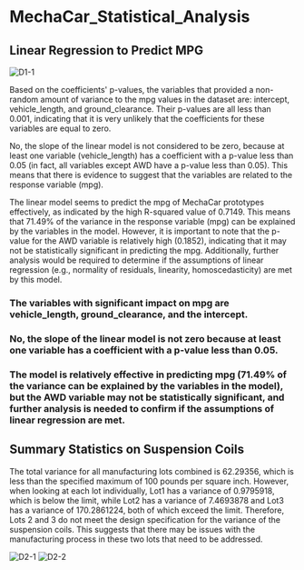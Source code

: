 # MechaCar_Statistical_Analysis

## Linear Regression to Predict MPG

![D1-1](https://user-images.githubusercontent.com/118647523/229681764-d39a2d66-55b1-4e1e-b102-7aeb256a706e.png)

Based on the coefficients' p-values, the variables that provided a non-random amount of variance to the mpg values in the dataset are: intercept, vehicle_length, and ground_clearance. Their p-values are all less than 0.001, indicating that it is very unlikely that the coefficients for these variables are equal to zero.

No, the slope of the linear model is not considered to be zero, because at least one variable (vehicle_length) has a coefficient with a p-value less than 0.05 (in fact, all variables except AWD have a p-value less than 0.05). This means that there is evidence to suggest that the variables are related to the response variable (mpg).

The linear model seems to predict the mpg of MechaCar prototypes effectively, as indicated by the high R-squared value of 0.7149. This means that 71.49% of the variance in the response variable (mpg) can be explained by the variables in the model. However, it is important to note that the p-value for the AWD variable is relatively high (0.1852), indicating that it may not be statistically significant in predicting the mpg. Additionally, further analysis would be required to determine if the assumptions of linear regression (e.g., normality of residuals, linearity, homoscedasticity) are met by this model.


### The variables with significant impact on mpg are vehicle_length, ground_clearance, and the intercept.

### No, the slope of the linear model is not zero because at least one variable has a coefficient with a p-value less than 0.05.

### The model is relatively effective in predicting mpg (71.49% of the variance can be explained by the variables in the model), but the AWD variable may not be statistically significant, and further analysis is needed to confirm if the assumptions of linear regression are met.

## Summary Statistics on Suspension Coils
The total variance for all manufacturing lots combined is 62.29356, which is less than the specified maximum of 100 pounds per square inch. However, when looking at each lot individually, Lot1 has a variance of 0.9795918, which is below the limit, while Lot2 has a variance of 7.4693878 and Lot3 has a variance of 170.2861224, both of which exceed the limit. Therefore, Lots 2 and 3 do not meet the design specification for the variance of the suspension coils. This suggests that there may be issues with the manufacturing process in these two lots that need to be addressed. 

![D2-1](https://user-images.githubusercontent.com/118647523/229684560-ba3c354f-adbf-4908-a580-f3130234f52d.png)
![D2-2](https://user-images.githubusercontent.com/118647523/229684566-0837d74a-a87b-4dba-8c83-2c6a37493275.png)


